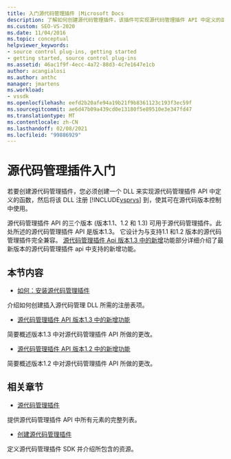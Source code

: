 ```yaml
---
title: 入门源代码管理插件 |Microsoft Docs
description: 了解如何创建源代码管理插件，该插件可实现源代码管理插件 API 中定义的函数，以便在源代码版本控制中使用。
ms.custom: SEO-VS-2020
ms.date: 11/04/2016
ms.topic: conceptual
helpviewer_keywords:
- source control plug-ins, getting started
- getting started, source control plug-ins
ms.assetid: 46ac1f9f-4ecc-4a72-88d3-4c7e1647e1cb
author: acangialosi
ms.author: anthc
manager: jmartens
ms.workload:
- vssdk
ms.openlocfilehash: eefd2b20afe94a19b21f9b8361123c193f3ec59f
ms.sourcegitcommit: ae6d47b09a439cd0e13180f5e89510e3e347fd47
ms.translationtype: MT
ms.contentlocale: zh-CN
ms.lasthandoff: 02/08/2021
ms.locfileid: "99886929"
---
```

# <a name="get-started-with-source-control-plug-ins"></a>源代码管理插件入门
若要创建源代码管理插件，您必须创建一个 DLL 来实现源代码管理插件 API 中定义的函数，然后将该 DLL 注册 [!INCLUDE[vsprvs](../../code-quality/includes/vsprvs_md.md)] 到，使其可在源代码版本控制中使用。

 源代码管理插件 API 的三个版本 (版本1.1、1.2 和 1.3) 可用于源代码管理插件。此处所述的源代码管理插件 API 是版本1.3。 它设计为与支持1.1 和1.2 版本的源代码管理插件完全兼容。 [源代码管理插件 Api 版本1.3 中的新增](../../extensibility/internals/what-s-new-in-the-source-control-plug-in-api-version-1-3.md)功能部分详细介绍了最新版本的源代码管理插件 api 中支持的新增功能。

## <a name="in-this-section"></a>本节内容
- [如何：安装源代码管理插件](../../extensibility/internals/how-to-install-a-source-control-plug-in.md)

 介绍如何创建插入源代码管理 DLL 所需的注册表项。

- [源代码管理插件 API 版本1.3 中的新增功能](../../extensibility/internals/what-s-new-in-the-source-control-plug-in-api-version-1-3.md)

 简要概述版本1.3 中对源代码管理插件 API 所做的更改。

- [源代码管理插件 API 版本1.2 中的新增功能](../../extensibility/internals/what-s-new-in-the-source-control-plug-in-api-version-1-2.md)

 简要概述版本1.2 中对源代码管理插件 API 所做的更改。

## <a name="related-sections"></a>相关章节
- [源代码管理插件](../../extensibility/source-control-plug-ins.md)

 提供源代码管理插件 API 中所有元素的完整列表。

- [创建源代码管理插件](../../extensibility/internals/creating-a-source-control-plug-in.md)

 定义源代码管理插件 SDK 并介绍所包含的资源。

